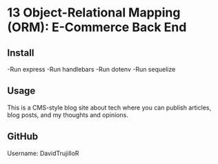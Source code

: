 # 13 Object-Relational Mapping (ORM): E-Commerce Back End

## Install

-Run express
-Run handlebars
-Run dotenv
-Run sequelize


## Usage

This is a CMS-style blog site about tech where you can publish articles, blog posts, and my thoughts and opinions.

## GitHub

Username: DavidTrujilloR